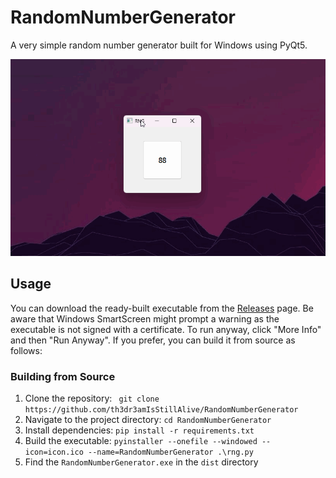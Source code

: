 # RandomNumberGenerator
A very simple random number generator built for Windows using PyQt5. 

![GIF showcase of RNG](showcase.gif)

## Usage
You can download the ready-built executable from the [Releases](https://github.com/th3dr3amIsStillAlive/RandomNumberGenerator/releases) page. Be aware that Windows SmartScreen might prompt a warning as the executable is not signed with a certificate. To run anyway, click "More Info" and then "Run Anyway". If you prefer, you can build it from source as follows:

### Building from Source
1. Clone the repository: ` git clone https://github.com/th3dr3amIsStillAlive/RandomNumberGenerator`
2. Navigate to the project directory: ` cd RandomNumberGenerator `
3. Install dependencies: ` pip install -r requirements.txt `
4. Build the executable: ` pyinstaller --onefile --windowed --icon=icon.ico --name=RandomNumberGenerator .\rng.py `
5. Find the `RandomNumberGenerator.exe` in the `dist` directory